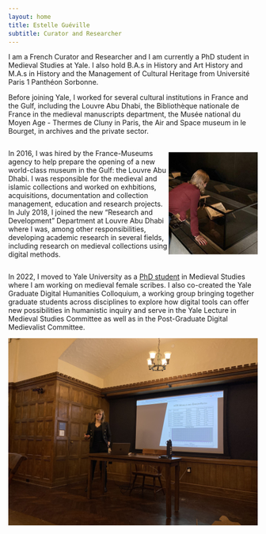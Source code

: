 ```yaml
---
layout: home
title: Estelle Guéville
subtitle: Curator and Researcher
---
```


I am a French Curator and Researcher and I am currently a PhD student in Medieval Studies at Yale. I also hold B.A.s in History and Art History and M.A.s in History and the Management of Cultural Heritage from Université Paris 1 Panthéon Sorbonne.

Before joining Yale, I worked for several cultural institutions in France and the Gulf, including the Louvre Abu Dhabi, the Bibliothèque nationale de France  in the medieval manuscripts department, the Musée national du Moyen Age - Thermes de Cluny in Paris, the Air and Space museum in le Bourget, in archives and the private sector.

<div style="display: flex; align-items: center;">

In 2016, I was hired by the France-Museums agency to help prepare the opening of a new world-class museum in the Gulf: the Louvre Abu Dhabi. I was responsible for the medieval and islamic collections and worked on exhbitions, acquisitions, documentation and collection management, education and research projects. In July 2018, I joined the new “Research and Development” Department at Louvre Abu Dhabi where I was, among other responsibilities, developing academic research in several fields, including research on medieval collections using digital methods.

  <a href="/assets/img/LAD.jpg" data-lightbox="PBP" data-title="Louvre Abu Dhabi ©Beverly Galdamez">
    <img src="/assets/img/LAD.jpg" title="Louvre Abu Dhabi ©Beverly Galdamez" style="width: 2000px; margin-right: 100px;">
  </a>
  
</div>

In 2022, I moved to Yale University as a <a href="https://medieval.yale.edu/people/estelle-gu-ville">PhD student</a> in Medieval Studies where I am working on medieval female scribes. I also co-created the Yale Graduate Digital Humanities Colloquium, a working group bringing together graduate students across disciplines to explore how digital tools can offer new possibilities in humanistic inquiry and serve in the Yale Lecture in Medieval Studies Committee as well as in the Post-Graduate Digital Medievalist Committee.

<a href="/assets/img/medievallunch.jpg" data-lightbox="PBP" data-title="Paris Bible Project ©Serena Strecker">
  <img src="/assets/img/medievallunch.jpg" title="Paris Bible Project ©Serena Strecker">
</a>
